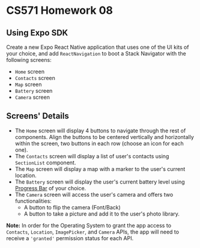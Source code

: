 # CS571 Homework 08
## Using Expo SDK
Create a new Expo React Native application that uses one of the UI kits of your choice, and add `ReactNavigation` to boot a Stack Navigator with the following screens:
* `Home` screen
* `Contacts` screen
* `Map` screen
* `Battery` screen
* `Camera` screen  
## Screens' Details  
* The `Home` screen will display 4 buttons to navigate through the rest of components. Align the buttons to be centered vertically and horizontally within the screen, two buttons in each row (choose an icon for each one).
* The `Contacts` screen will display a list of user's contacts using `SectionList` component.  
* The `Map` screen will display a map with a marker to the user's current location.
* The `Battery` screen will display the user's current battery level using [Progress Bar](https://www.npmjs.com/package/react-native-progress) of your choice.
* The `Camera` screen will access the user's camera and offers two functionalities:
    * A button to flip the camera (Font/Back)
    * A button to take a picture and add it to the user's photo library.
  
**Note:** In order for the Operating System to grant the app access to `Contacts`, `Location`, `ImagePicker`, and `Camera` APIs, the app will need to receive a `'granted'` permission status for each API.
